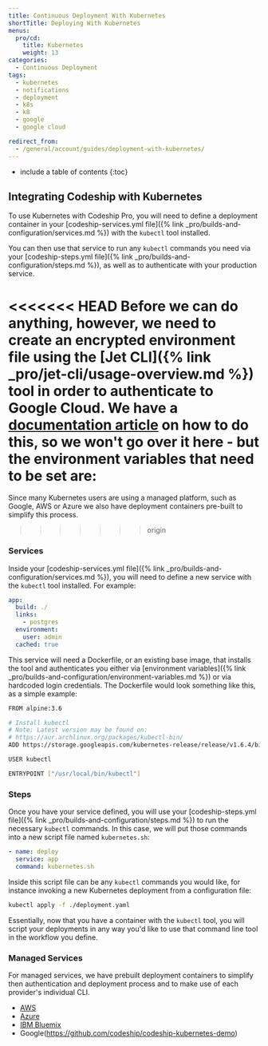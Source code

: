 ```yaml
---
title: Continuous Deployment With Kubernetes
shortTitle: Deploying With Kubernetes
menus:
  pro/cd:
    title: Kubernetes
    weight: 13
categories:
  - Continuous Deployment        
tags:
  - kubernetes
  - notifications
  - deployment
  - k8s
  - k8
  - google
  - google cloud

redirect_from:
  - /general/account/guides/deployment-with-kubernetes/
---
```


* include a table of contents
{:toc}


## Integrating Codeship with Kubernetes

To use Kubernetes with Codeship Pro, you will need to define a deployment container in your [codeship-services.yml file]({% link _pro/builds-and-configuration/services.md %}) with the `kubectl` tool installed.

You can then use that service to run any `kubectl` commands you need via your [codeship-steps.yml file]({% link _pro/builds-and-configuration/steps.md %}), as well as to authenticate with your production service.

<<<<<<< HEAD
Before we can do anything, however, we need to create an encrypted environment file using the [Jet CLI]({% link _pro/jet-cli/usage-overview.md %}) tool in order to authenticate to Google Cloud. We have a [documentation article](https://documentation.codeship.com/pro/getting-started/encryption/) on how to do this, so we won't go over it here - but the environment variables that need to be set are:
=======
Since many Kubernetes users are using a managed platform, such as Google, AWS or Azure we also have deployment containers pre-built to simplify this process.
>>>>>>> origin

### Services

Inside your [codeship-services.yml file]({% link _pro/builds-and-configuration/services.md %}), you will need to define a new service with the `kubectl` tool installed. For example:

```yaml
app:
  build: ./
  links:
    - postgres
  environment:
    user: admin
  cached: true
```

This service will need a Dockerfile, or an existing base image, that installs the tool and authenticates you either via [environment variables]({% link _pro/builds-and-configuration/environment-variables.md %}) or via hardcoded login credentials. The Dockerfile would look something like this, as a simple example:

```bash
FROM alpine:3.6

# Install kubectl
# Note: Latest version may be found on:
# https://aur.archlinux.org/packages/kubectl-bin/
ADD https://storage.googleapis.com/kubernetes-release/release/v1.6.4/bin/linux/amd64/kubectl /usr/local/bin/kubectl

USER kubectl

ENTRYPOINT ["/usr/local/bin/kubectl"]
```

### Steps

Once you have your service defined, you will use your [codeship-steps.yml file]({% link _pro/builds-and-configuration/steps.md %}) to run the necessary `kubectl` commands. In this case, we will put those commands into a new script file named `kubernetes.sh`:

```yaml
- name: deploy
  service: app
  command: kubernetes.sh
```

Inside this script file can be any `kubectl` commands you would like, for instance invoking a new Kubernetes deployment from a configuration file:

```bash
kubectl apply -f ./deployment.yaml
```

Essentially, now that you have a container with the `kubectl` tool, you will script your deployments in any way you'd like to use that command line tool in the workflow you define.

### Managed Services

For managed services, we have prebuilt deployment containers to simplify then authentication and deployment process and to make use of each provider's individual CLI.

- [AWS](https://github.com/codeship-library/aws-utilities)
- [Azure](https://github.com/codeship-library/azure-utilities)
- [IBM Bluemix](https://github.com/codeship-library/ibm-bluemix-utilities)
- Google(https://github.com/codeship/codeship-kubernetes-demo)
